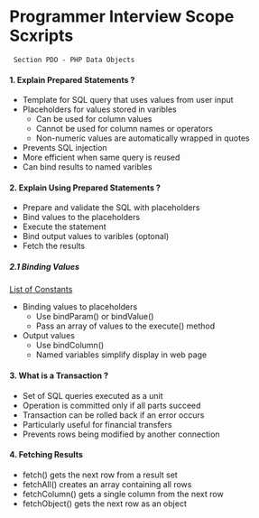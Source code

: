 # Programmer Interview Scope Scxripts 
	 Section PDO - PHP Data Objects

#### 1. Explain Prepared Statements ?

* Template for SQL query that uses values from user input
* Placeholders for values stored in varibles
	- Can be used for column values
	- Cannot be used for column names or operators
	- Non-numeric values are automatically wrapped in quotes
* Prevents SQL injection
* More efficient when same query is reused
* Can bind results to named varibles


#### 2. Explain Using Prepared Statements ?

* Prepare and validate the SQL with placeholders
* Bind values to the placeholders
* Execute the statement
* Bind output values to varibles (optonal)
* Fetch the results

##### 2.1 Binding Values

 [List of Constants](http://php.net/manual/en/pdo.constants.php)

* Binding values to placeholders
    - Use bindParam() or bindValue()
    - Pass an array of values to the execute() method
* Output values
    - Use bindColumn()
    - Named variables simplify display in web page

#### 3. What is a Transaction ?

* Set of SQL queries executed as a unit
* Operation is committed only if all parts succeed
* Transaction can be rolled back if an error occurs
* Particularly useful for financial transfers
* Prevents rows being modified by another connection


#### 4. Fetching Results

* fetch() gets the next row from a result set
* fetchAll() creates an array containing all rows
* fetchColumn() gets a single column from the next row
* fetchObject() gets the next row as an object
